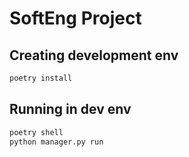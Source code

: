 # SoftEng Project

## Creating development env
```bash
poetry install
```

## Running in dev env
```bash
poetry shell
python manager.py run
```